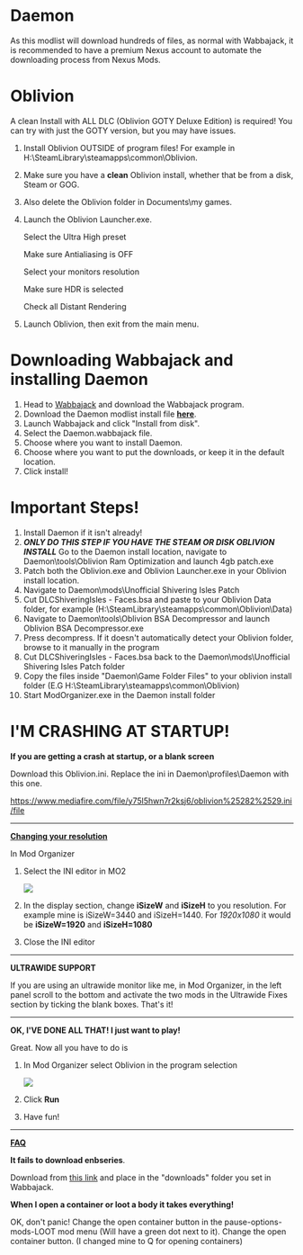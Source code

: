 # Daemon

As this modlist will download hundreds of files, as normal with Wabbajack, it is recommended to have a premium Nexus account to automate the downloading process from Nexus Mods.



# Oblivion

A clean Install with ALL DLC (Oblivion GOTY Deluxe Edition) is required! You can try with just the GOTY version, but you may have issues.

 1. Install Oblivion OUTSIDE of program files! For example in H:\SteamLibrary\steamapps\common\Oblivion.

 2. Make sure you have a **clean** Oblivion install, whether that be from a disk, Steam or GOG.

 3. Also delete the Oblivion folder in Documents\my games.

 4. Launch the Oblivion Launcher.exe. 

    Select the Ultra High preset

    Make sure Antialiasing is OFF

    Select your monitors resolution

    Make sure HDR is selected

    Check all Distant Rendering

5. Launch Oblivion, then exit from the main menu.



# Downloading Wabbajack and installing Daemon

1. Head to [Wabbajack](https://www.wabbajack.org/#/) and download the Wabbajack program.
2. Download the Daemon modlist install file [**here**](https://github.com/Mark12000/Daemon/releases/download/1.0/Daemon.wabbajack).
3. Launch Wabbajack and click "Install from disk".
4. Select the Daemon.wabbajack file.
5. Choose where you want to install Daemon.
6. Choose where you want to put the downloads, or keep it in the default location.
7. Click install!



# Important Steps!

 1. Install Daemon if it isn't already!
 2. ***ONLY DO THIS STEP IF YOU HAVE THE STEAM OR DISK OBLIVION INSTALL*** Go to the Daemon install location, navigate to Daemon\tools\Oblivion Ram Optimization and launch 4gb patch.exe
 3. Patch both the Oblivion.exe and Oblivion Launcher.exe in your Oblivion install location.
 4. Navigate to Daemon\mods\Unofficial Shivering Isles Patch
 5. Cut DLCShiveringIsles - Faces.bsa and paste to your Oblivion Data folder, for example (H:\SteamLibrary\steamapps\common\Oblivion\Data)
 6. Navigate to Daemon\tools\Oblivion BSA Decompressor and launch Oblivion BSA Decompressor.exe
 7. Press decompress. If it doesn't automatically detect your Oblivion folder, browse to it manually in the program
 8. Cut DLCShiveringIsles - Faces.bsa back to the Daemon\mods\Unofficial Shivering Isles Patch folder
 9. Copy the files inside "Daemon\Game Folder Files" to your oblivion install folder (E.G H:\SteamLibrary\steamapps\common\Oblivion)
 10. Start ModOrganizer.exe in the Daemon install folder



# I'M CRASHING AT STARTUP!

**If you are getting a crash at startup, or a blank screen**

Download this Oblivion.ini. Replace the ini in Daemon\profiles\Daemon with this one.

https://www.mediafire.com/file/y75l5hwn7r2ksj6/oblivion%25282%2529.ini/file



_____________________________________________________________________________________________________________________________________________________________________________________________________________________________________________________________________________________________________________________________________________________________



**<u>Changing your resolution</u>**

In Mod Organizer

1. Select the INI editor in MO2

   ![](https://i.imgur.com/DVWcrVH.png)

2. In the display section, change **iSizeW** and **iSizeH** to you resolution. For example mine is iSizeW=3440 and iSizeH=1440. For *1920x1080* it would be **iSizeW=1920** and **iSizeH=1080**

3. Close the INI editor



_____________________________________________________________________________________________________________________________________________________________________________________________________________________________________________________________________________________________________________________________________________________________



**ULTRAWIDE SUPPORT**

If you are using an ultrawide monitor like me, in Mod Organizer, in the left panel scroll to the bottom and activate the two mods in the Ultrawide Fixes section by ticking the blank boxes. That's it!



_____________________________________________________________________________________________________________________________________________________________________________________________________________________________________________________________________________________________________________________________________________________________



**OK, I'VE DONE ALL THAT! I just want to play!**

Great. Now all you have to do is

1. In Mod Organizer select Oblivion in the program selection

   ![](https://i.imgur.com/SYG2QwU.png)

2. Click **Run**

3. Have fun!



_____________________________________________________________________________________________________________________________________________________________________________________________________________________________________________________________________________________________________________________________________________________________

**<u>FAQ</u>**

**It fails to download enbseries**. 

Download from [this link](http://enbdev.com/mod_tesoblivion_v0181.htm) and place in the "downloads" folder you set in Wabbajack.



**When I open a container or loot a body it takes everything!** 

OK, don't panic! Change the open container button in the pause-options-mods-LOOT mod menu (Will have a green dot next to it). Change the open container button. (I changed mine to Q for opening containers)
